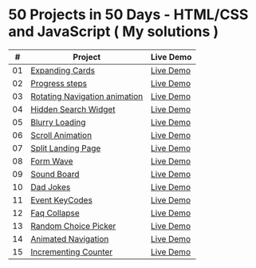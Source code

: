 # 50 Projects in 50 Days - HTML/CSS and JavaScript ( My solutions )


|  #  | Project                                                                                                                     | Live Demo                                                                         |
| :-: | --------------------------------------------------------------------------------------------------------------------------- | --------------------------------------------------------------------------------- |
| 01  | [Expanding Cards](https://github.com/ChapST1/50-days-of-js/tree/master/day-1)                             | [Live Demo](https://chapst1.github.io/50-days-of-js/day-1/)               |      |
| 02  | [Progress steps](https://github.com/ChapST1/50-days-of-js/tree/master/day-2)                             | [Live Demo](https://chapst1.github.io/50-days-of-js/day-2/)               |      |
| 03  | [Rotating Navigation animation](https://github.com/ChapST1/50-days-of-js/tree/master/day-3)                             | [Live Demo](https://chapst1.github.io/50-days-of-js/day-3/)               |      |
| 04  | [Hidden Search Widget](https://github.com/ChapST1/50-days-of-js/tree/master/day-4)                             | [Live Demo](https://chapst1.github.io/50-days-of-js/day-4/)               |      |
| 05  | [Blurry Loading](https://github.com/ChapST1/50-days-of-js/tree/master/day-5)                             | [Live Demo](https://chapst1.github.io/50-days-of-js/day-5/)               |      |
| 06  | [Scroll Animation](https://github.com/ChapST1/50-days-of-js/tree/master/day-6)                             | [Live Demo](https://chapst1.github.io/50-days-of-js/day-6/)               |      |
| 07  | [Split Landing Page](https://github.com/ChapST1/50-days-of-js/tree/master/day-7)                             | [Live Demo](https://chapst1.github.io/50-days-of-js/day-7/)               |      |
| 08  | [Form Wave](https://github.com/ChapST1/50-days-of-js/tree/master/day-8)                             | [Live Demo](https://chapst1.github.io/50-days-of-js/day-8/)               |      |
| 09  | [Sound Board](https://github.com/ChapST1/50-days-of-js/tree/master/day-9)                             | [Live Demo](https://chapst1.github.io/50-days-of-js/day-9/)               |      |
| 10  | [Dad Jokes](https://github.com/ChapST1/50-days-of-js/tree/master/day-10)                             | [Live Demo](https://chapst1.github.io/50-days-of-js/day-10/)               |      |
| 11  | [Event KeyCodes](https://github.com/ChapST1/50-days-of-js/tree/master/day-11)                             | [Live Demo](https://chapst1.github.io/50-days-of-js/day-11/)               |      |
| 12  | [Faq Collapse](https://github.com/ChapST1/50-days-of-js/tree/master/day-12)                             | [Live Demo](https://chapst1.github.io/50-days-of-js/day-12/)               |      |
| 13  | [Random Choice Picker](https://github.com/ChapST1/50-days-of-js/tree/master/day-13)                             | [Live Demo](https://chapst1.github.io/50-days-of-js/day-13/)               |      |
| 14  | [Animated Navigation](https://github.com/ChapST1/50-days-of-js/tree/master/day-14)                             | [Live Demo](https://chapst1.github.io/50-days-of-js/day-14/)               |      |
| 15  | [Incrementing Counter](https://github.com/ChapST1/50-days-of-js/tree/master/day-15)                             | [Live Demo](https://chapst1.github.io/50-days-of-js/day-15/)               |      |





